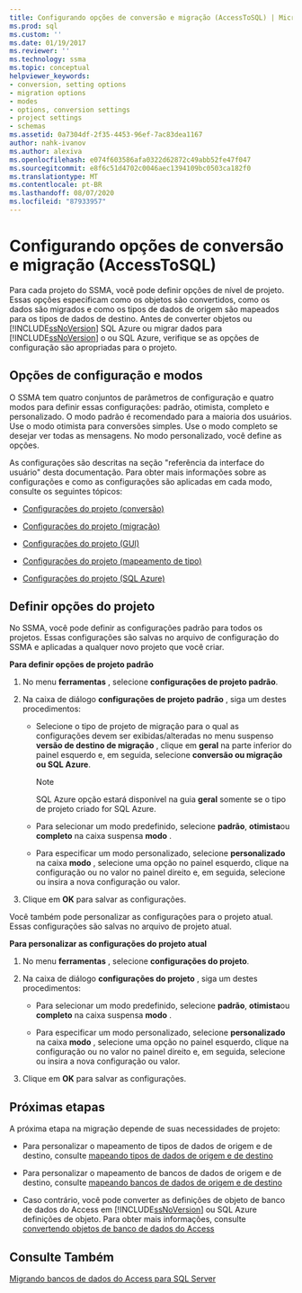 ```yaml
---
title: Configurando opções de conversão e migração (AccessToSQL) | Microsoft Docs
ms.prod: sql
ms.custom: ''
ms.date: 01/19/2017
ms.reviewer: ''
ms.technology: ssma
ms.topic: conceptual
helpviewer_keywords:
- conversion, setting options
- migration options
- modes
- options, conversion settings
- project settings
- schemas
ms.assetid: 0a7304df-2f35-4453-96ef-7ac83dea1167
author: nahk-ivanov
ms.author: alexiva
ms.openlocfilehash: e074f603586afa0322d62872c49abb52fe47f047
ms.sourcegitcommit: e8f6c51d4702c0046aec1394109bc0503ca182f0
ms.translationtype: MT
ms.contentlocale: pt-BR
ms.lasthandoff: 08/07/2020
ms.locfileid: "87933957"
---
```

# <a name="setting-conversion-and-migration-options-accesstosql"></a>Configurando opções de conversão e migração (AccessToSQL)
Para cada projeto do SSMA, você pode definir opções de nível de projeto. Essas opções especificam como os objetos são convertidos, como os dados são migrados e como os tipos de dados de origem são mapeados para os tipos de dados de destino. Antes de converter objetos ou [!INCLUDE[ssNoVersion](../../includes/ssnoversion-md.md)] SQL Azure ou migrar dados para [!INCLUDE[ssNoVersion](../../includes/ssnoversion-md.md)] o ou SQL Azure, verifique se as opções de configuração são apropriadas para o projeto.  
  
## <a name="configuration-options-and-modes"></a>Opções de configuração e modos  
O SSMA tem quatro conjuntos de parâmetros de configuração e quatro modos para definir essas configurações: padrão, otimista, completo e personalizado. O modo padrão é recomendado para a maioria dos usuários. Use o modo otimista para conversões simples. Use o modo completo se desejar ver todas as mensagens. No modo personalizado, você define as opções.  
  
As configurações são descritas na seção "referência da interface do usuário" desta documentação. Para obter mais informações sobre as configurações e como as configurações são aplicadas em cada modo, consulte os seguintes tópicos:  
  
-   [Configurações do projeto (conversão)](https://msdn.microsoft.com/bcebc635-c638-4ddb-924c-b9ccfef86388)  
  
-   [Configurações do projeto (migração)](https://msdn.microsoft.com/4caebc9c-8680-4b99-a8fa-89c43161c95d)  
  
-   [Configurações do projeto (GUI)](https://msdn.microsoft.com/cf06baf1-8714-48a3-95dc-781f6ca53693)  
  
-   [Configurações do projeto (mapeamento de tipo)](https://msdn.microsoft.com/b87b9683-abed-4677-8c50-18bdba704655)  
  
-   [Configurações do projeto (SQL Azure)](https://msdn.microsoft.com/bbb8a204-d0e4-4f0b-9709-271feb1f136e)  
  
## <a name="setting-project-options"></a>Definir opções do projeto  
No SSMA, você pode definir as configurações padrão para todos os projetos. Essas configurações são salvas no arquivo de configuração do SSMA e aplicadas a qualquer novo projeto que você criar.  
  
**Para definir opções de projeto padrão**  
  
1.  No menu **ferramentas** , selecione **configurações de projeto padrão**.  
  
2.  Na caixa de diálogo **configurações de projeto padrão** , siga um destes procedimentos:  
  
    -   Selecione o tipo de projeto de migração para o qual as configurações devem ser exibidas/alteradas no menu suspenso **versão de destino de migração** , clique em **geral** na parte inferior do painel esquerdo e, em seguida, selecione **conversão ou migração ou SQL Azure**.  
  
        > [!NOTE]  
        > SQL Azure opção estará disponível na guia **geral** somente se o tipo de projeto criado for SQL Azure.  
  
    -   Para selecionar um modo predefinido, selecione **padrão**, **otimista**ou **completo** na caixa suspensa **modo** .  
  
    -   Para especificar um modo personalizado, selecione **personalizado** na caixa **modo** , selecione uma opção no painel esquerdo, clique na configuração ou no valor no painel direito e, em seguida, selecione ou insira a nova configuração ou valor.  
  
3.  Clique em **OK** para salvar as configurações.  
  
Você também pode personalizar as configurações para o projeto atual. Essas configurações são salvas no arquivo de projeto atual.  
  
**Para personalizar as configurações do projeto atual**  
  
1.  No menu **ferramentas** , selecione **configurações do projeto**.  
  
2.  Na caixa de diálogo **configurações do projeto** , siga um destes procedimentos:  
  
    -   Para selecionar um modo predefinido, selecione **padrão**, **otimista**ou **completo** na caixa suspensa **modo** .  
  
    -   Para especificar um modo personalizado, selecione **personalizado** na caixa **modo** , selecione uma opção no painel esquerdo, clique na configuração ou no valor no painel direito e, em seguida, selecione ou insira a nova configuração ou valor.  
  
3.  Clique em **OK** para salvar as configurações.  
  
## <a name="next-steps"></a>Próximas etapas  
A próxima etapa na migração depende de suas necessidades de projeto:  
  
-   Para personalizar o mapeamento de tipos de dados de origem e de destino, consulte [mapeando tipos de dados de origem e de destino](mapping-source-and-target-data-types-accesstosql.md)  
  
-   Para personalizar o mapeamento de bancos de dados de origem e de destino, consulte [mapeando bancos de dados de origem e de destino](mapping-source-and-target-databases-accesstosql.md)  
  
-   Caso contrário, você pode converter as definições de objeto de banco de dados do Access em [!INCLUDE[ssNoVersion](../../includes/ssnoversion-md.md)] ou SQL Azure definições de objeto. Para obter mais informações, consulte [convertendo objetos de banco de dados do Access](converting-access-database-objects-accesstosql.md)  
  
## <a name="see-also"></a>Consulte Também  
[Migrando bancos de dados do Access para SQL Server](migrating-access-databases-to-sql-server-azure-sql-db-accesstosql.md)  
  
